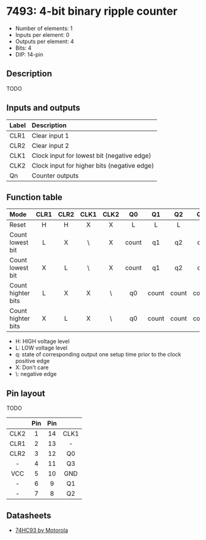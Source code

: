# 7493: 4-bit binary ripple counter

- Number of elements: 1
- Inputs per element: 0
- Outputs per element: 4
- Bits: 4
- DIP: 14-pin

## Description

TODO

## Inputs and outputs

| Label | Description                                  |
|:----- |:-------------------------------------------- |
| CLR1  | Clear input 1                                |
| CLR2  | Clear input 2                                |
| CLK1  | Clock input for lowest bit (negative edge)   |
| CLK2  | Clock input for higher bits (negative edge)  |
| Qn    | Counter outputs                              |

## Function table

| Mode               | CLR1 | CLR2 | CLK1 | CLK2 | Q0    | Q1    | Q2    | Q3    |
|:------------------ |:----:|:----:|:----:|:----:|:-----:|:-----:|:-----:|:-----:|
| Reset              | H    | H    | X    | X    | L     | L     | L     | L     |
| Count lowest bit   | L    | X    | \\   | X    | count | q1    | q2    | q3    |
| Count lowest bit   | X    | L    | \\   | X    | count | q1    | q2    | q3    |
| Count highter bits | L    | X    | X    | \\   | q0    | count | count | count |
| Count highter bits | X    | L    | X    | \\   | q0    | count | count | count |

- H: HIGH voltage level
- L: LOW voltage level
- q: state of corresponding output one setup time prior to the clock positive edge
- X: Don't care
- \\: negative edge

## Pin layout

TODO

|      | Pin | Pin |      |
|:----:|:---:|:---:|:----:|
| CLK2 |   1 |  14 | CLK1 |
| CLR1 |   2 |  13 | -    |
| CLR2 |   3 |  12 | Q0   |
| -    |   4 |  11 | Q3   |
| VCC  |   5 |  10 | GND  |
| -    |   6 |   9 | Q1   |
| -    |   7 |   8 | Q2   |

## Datasheets

- [74HC93 by Motorola](http://pdf.datasheetcatalog.com/datasheet/motorola/SN54LS92J.pdf)
